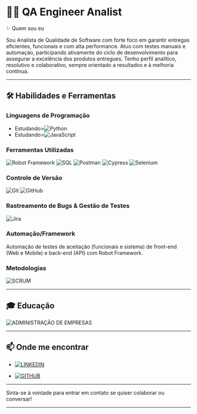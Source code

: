 # 👨‍💻 QA Engineer Analist

✨ Quem sou eu

Sou Analista de Qualidade de Software com forte foco em garantir entregas eficientes, funcionais e com alta performance. Atuo com testes manuais e automação, participando ativamente do ciclo de desenvolvimento para assegurar a excelência dos produtos entregues. Tenho perfil analítico, resolutivo e colaborativo, sempre orientado a resultados e à melhoria contínua.

---

## 🛠 Habilidades e Ferramentas

### Linguagens de Programação
- Estudando>![Python](https://img.shields.io/badge/-Python-3776AB?style=flat&logo=python&logoColor=white)
- Estudando>![JavaScript](https://img.shields.io/badge/-JavaScript-F7DF1E?style=flat&logo=javascript&logoColor=black)

### Ferramentas Utilizadas
![Robot Framework](https://img.shields.io/badge/-Robot%20Framework-14354C?style=flat&logo=robot-framework&logoColor=white)
![SQL](https://img.shields.io/badge/-SQL-003B57?style=flat&logo=postgresql&logoColor=white)
![Postman](https://img.shields.io/badge/-Postman-FF6C37?style=flat&logo=postman&logoColor=white)
![Cypress](https://img.shields.io/badge/-Cypress-17202C?style=flat&logo=cypress&logoColor=white)
![Selenium](https://img.shields.io/badge/-Selenium-43B02A?style=flat&logo=selenium&logoColor=white)


### Controle de Versão
![Git](https://img.shields.io/badge/-Git-F05032?style=flat&logo=git&logoColor=white)
![GitHub](https://img.shields.io/badge/-GitHub-181717?style=flat&logo=github&logoColor=white)

### Rastreamento de Bugs & Gestão de Testes
![Jira](https://img.shields.io/badge/-Jira-0052CC?style=flat&logo=jira&logoColor=white)

### Automação/Framework
Automação de testes de aceitação (funcionais e sistema) de front-end (Web e Mobile) e back-end (API) com Robot Framework.

### Metodologias
![SCRUM](https://img.shields.io/badge/-SCRUM-6DB33F?style=flat&logo=scrum&logoColor=white)

---

## 🎓 Educação
![ADMINISTRAÇÃO DE EMPRESAS](https://img.shields.io/badge/-ADMINISTRAÇÃO%20DE%20EMPRESAS-0A66C2?style=flat&logo=business&logoColor=white)

---

## 📫 Onde me encontrar
- [![LINKEDIN](https://img.shields.io/badge/-LINKEDIN-0077B5?style=flat&logo=linkedin&logoColor=white)](https://www.linkedin.com/in/andreluiztenorio/)

- [![GITHUB](https://img.shields.io/badge/-GITHUB-181717?style=flat&logo=github&logoColor=white)](https://github.com/AndreLTenorio)

---

Sinta-se à vontade para entrar em contato se quiser colaborar ou conversar!

---
